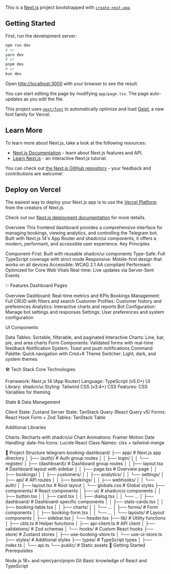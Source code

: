 This is a [Next.js](https://nextjs.org) project bootstrapped with [`create-next-app`](https://nextjs.org/docs/app/api-reference/cli/create-next-app).

## Getting Started

First, run the development server:

```bash
npm run dev
# or
yarn dev
# or
pnpm dev
# or
bun dev
```

Open [http://localhost:3000](http://localhost:3000) with your browser to see the result.

You can start editing the page by modifying `app/page.tsx`. The page auto-updates as you edit the file.

This project uses [`next/font`](https://nextjs.org/docs/app/building-your-application/optimizing/fonts) to automatically optimize and load [Geist](https://vercel.com/font), a new font family for Vercel.

## Learn More

To learn more about Next.js, take a look at the following resources:

- [Next.js Documentation](https://nextjs.org/docs) - learn about Next.js features and API.
- [Learn Next.js](https://nextjs.org/learn) - an interactive Next.js tutorial.

You can check out [the Next.js GitHub repository](https://github.com/vercel/next.js) - your feedback and contributions are welcome!

## Deploy on Vercel

The easiest way to deploy your Next.js app is to use the [Vercel Platform](https://vercel.com/new?utm_medium=default-template&filter=next.js&utm_source=create-next-app&utm_campaign=create-next-app-readme) from the creators of Next.js.

Check out our [Next.js deployment documentation](https://nextjs.org/docs/app/building-your-application/deploying) for more details.


Overview
This frontend dashboard provides a comprehensive interface for managing bookings, viewing analytics, and controlling the Telegram bot. Built with Next.js 14's App Router and shadcn/ui components, it offers a modern, performant, and accessible user experience.
Key Principles

Component-First: Built with reusable shadcn/ui components
Type-Safe: Full TypeScript coverage with strict mode
Responsive: Mobile-first design that works on all devices
Accessible: WCAG 2.1 AA compliant
Performant: Optimized for Core Web Vitals
Real-time: Live updates via Server-Sent Events

✨ Features
Dashboard Pages

Overview Dashboard: Real-time metrics and KPIs
Bookings Management: Full CRUD with filters and search
Customer Profiles: Customer history and preferences
Analytics: Interactive charts and reports
Bot Configuration: Manage bot settings and responses
Settings: User preferences and system configuration

UI Components

Data Tables: Sortable, filterable, and paginated
Interactive Charts: Line, bar, pie, and area charts
Form Components: Validated forms with real-time feedback
Notification System: Toast and push notifications
Command Palette: Quick navigation with Cmd+K
Theme Switcher: Light, dark, and system themes

🛠️ Tech Stack
Core Technologies

Framework: Next.js 14 (App Router)
Language: TypeScript (v5.0+)
UI Library: shadcn/ui
Styling: Tailwind CSS (v3.4+)
CSS Features: CSS Variables for theming

State & Data Management

Client State: Zustand
Server State: TanStack Query (React Query v5)
Forms: React Hook Form + Zod
Tables: TanStack Table

Additional Libraries

Charts: Recharts with shadcn/ui Chart
Animations: Framer Motion
Date Handling: date-fns
Icons: Lucide React
Class Names: clsx + tailwind-merge

📁 Project Structure
telegram-booking-dashboard/
├── app/                        # Next.js app directory
│   ├── (auth)/                # Auth group routes
│   │   ├── login/
│   │   └── register/
│   ├── (dashboard)/           # Dashboard group routes
│   │   ├── layout.tsx         # Dashboard layout with sidebar
│   │   ├── page.tsx          # Overview page
│   │   ├── bookings/
│   │   ├── customers/
│   │   ├── analytics/
│   │   └── settings/
│   ├── api/                   # API routes
│   │   ├── bookings/
│   │   ├── webhooks/
│   │   └── auth/
│   ├── layout.tsx            # Root layout
│   └── globals.css           # Global styles
├── components/                # React components
│   ├── ui/                   # shadcn/ui components
│   │   ├── button.tsx
│   │   ├── card.tsx
│   │   ├── dialog.tsx
│   │   └── ...
│   ├── dashboard/            # Dashboard-specific components
│   │   ├── stats-cards.tsx
│   │   ├── booking-table.tsx
│   │   ├── charts/
│   │   └── ...
│   ├── forms/                # Form components
│   │   ├── booking-form.tsx
│   │   └── ...
│   └── layouts/              # Layout components
│       ├── sidebar.tsx
│       └── header.tsx
├── lib/                      # Utility functions
│   ├── utils.ts             # Helper functions
│   ├── api-client.ts        # API client
│   ├── validations/         # Zod schemas
│   └── hooks/               # Custom React hooks
├── store/                    # Zustand stores
│   ├── use-booking-store.ts
│   └── use-ui-store.ts
├── styles/                   # Additional styles
├── types/                    # TypeScript types
│   ├── index.ts
│   └── api.ts
└── public/                   # Static assets
🚀 Getting Started
Prerequisites

Node.js 18+ and npm/yarn/pnpm
Git
Basic knowledge of React and TypeScript